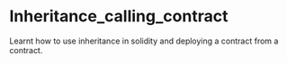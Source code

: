 # Inheritance_calling_contract
Learnt how to use inheritance in solidity and deploying a contract from a contract.
